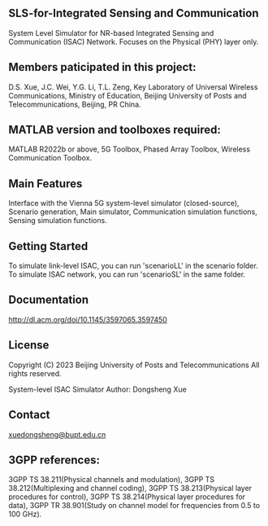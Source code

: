 ## SLS-for-Integrated Sensing and Communication
System Level Simulator for NR-based Integrated Sensing and Communication (ISAC) Network.
Focuses on the Physical (PHY) layer only.

## Members paticipated in this project:
D.S. Xue, J.C. Wei, Y.G. Li, T.L. Zeng, 
Key Laboratory of Universal Wireless Communications, Ministry of Education,
Beijing University of Posts and Telecommunications,
Beijing, PR China.


## MATLAB version and toolboxes required: 
MATLAB R2022b or above,
5G Toolbox, Phased Array Toolbox, Wireless Communication Toolbox.


## Main Features
Interface with the Vienna 5G system-level simulator (closed-source),
Scenario generation,
Main simulator,
Communication simulation functions,
Sensing simulation functions.

## Getting Started
To simulate link-level ISAC, you can run 'scenarioLL' in the scenario folder. To simulate ISAC network, you can run 'scenarioSL' in the same folder.


## Documentation
http://dl.acm.org/doi/10.1145/3597065.3597450


## License
Copyright (C) 2023 Beijing University of Posts and Telecommunications
All rights reserved.

System-level ISAC Simulator
Author: Dongsheng Xue


## Contact
xuedongsheng@bupt.edu.cn


## 3GPP references:
3GPP TS 38.211(Physical channels and modulation), 
3GPP TS 38.212(Multiplexing and channel coding), 
3GPP TS 38.213(Physical layer procedures for control), 
3GPP TS 38.214(Physical layer procedures for data), 
3GPP TR 38.901(Study on channel model for frequencies from 0.5 to 100 GHz).
